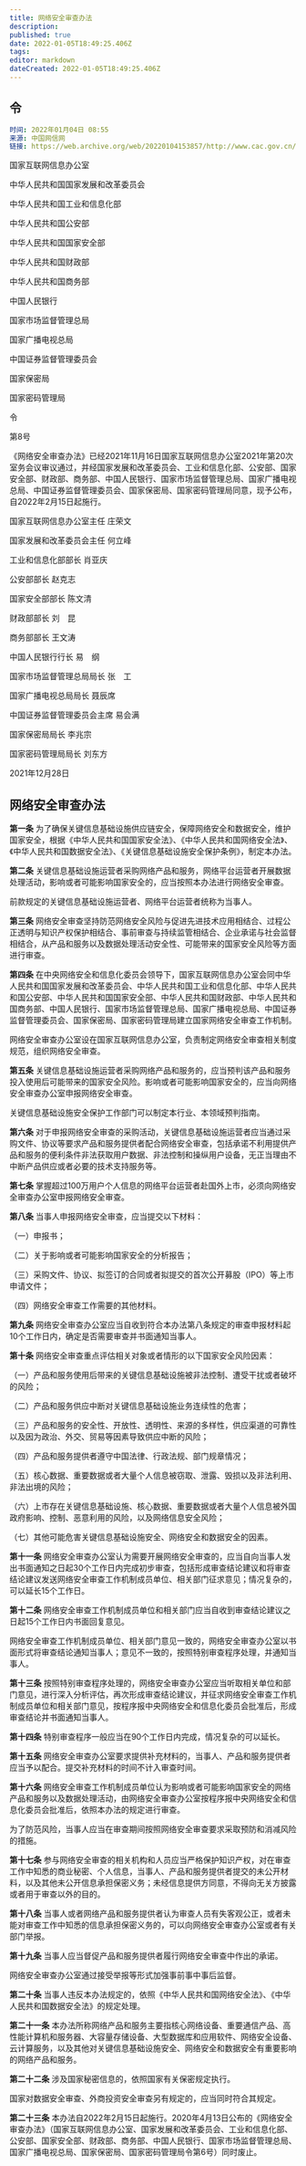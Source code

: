 ```yaml
---
title: 网络安全审查办法
description:
published: true
date: 2022-01-05T18:49:25.406Z
tags:
editor: markdown
dateCreated: 2022-01-05T18:49:25.406Z
---
```


## 令

```YAML
时间: 2022年01月04日 08:55
来源: 中国网信网
链接: https://web.archive.org/web/20220104153857/http://www.cac.gov.cn/2022-01/04/c_1642894602182845.htm
```

国家互联网信息办公室

中华人民共和国国家发展和改革委员会

中华人民共和国工业和信息化部

中华人民共和国公安部

中华人民共和国国家安全部

中华人民共和国财政部

中华人民共和国商务部

中国人民银行

国家市场监督管理总局

国家广播电视总局

中国证券监督管理委员会

国家保密局

国家密码管理局

令

第8号

《网络安全审查办法》已经2021年11月16日国家互联网信息办公室2021年第20次室务会议审议通过，并经国家发展和改革委员会、工业和信息化部、公安部、国家安全部、财政部、商务部、中国人民银行、国家市场监督管理总局、国家广播电视总局、中国证券监督管理委员会、国家保密局、国家密码管理局同意，现予公布，自2022年2月15日起施行。

国家互联网信息办公室主任 庄荣文

国家发展和改革委员会主任 何立峰

工业和信息化部部长 肖亚庆

公安部部长 赵克志

国家安全部部长 陈文清

财政部部长 刘　昆

商务部部长 王文涛

中国人民银行行长 易　纲

国家市场监督管理总局局长 张　工

国家广播电视总局局长 聂辰席

中国证券监督管理委员会主席 易会满

国家保密局局长 李兆宗

国家密码管理局局长 刘东方

2021年12月28日

## 网络安全审查办法

**第一条** 为了确保关键信息基础设施供应链安全，保障网络安全和数据安全，维护国家安全，根据《中华人民共和国国家安全法》、《中华人民共和国网络安全法》、《中华人民共和国数据安全法》、《关键信息基础设施安全保护条例》，制定本办法。

**第二条** 关键信息基础设施运营者采购网络产品和服务，网络平台运营者开展数据处理活动，影响或者可能影响国家安全的，应当按照本办法进行网络安全审查。

前款规定的关键信息基础设施运营者、网络平台运营者统称为当事人。

**第三条** 网络安全审查坚持防范网络安全风险与促进先进技术应用相结合、过程公正透明与知识产权保护相结合、事前审查与持续监管相结合、企业承诺与社会监督相结合，从产品和服务以及数据处理活动安全性、可能带来的国家安全风险等方面进行审查。

**第四条** 在中央网络安全和信息化委员会领导下，国家互联网信息办公室会同中华人民共和国国家发展和改革委员会、中华人民共和国工业和信息化部、中华人民共和国公安部、中华人民共和国国家安全部、中华人民共和国财政部、中华人民共和国商务部、中国人民银行、国家市场监督管理总局、国家广播电视总局、中国证券监督管理委员会、国家保密局、国家密码管理局建立国家网络安全审查工作机制。

网络安全审查办公室设在国家互联网信息办公室，负责制定网络安全审查相关制度规范，组织网络安全审查。

**第五条** 关键信息基础设施运营者采购网络产品和服务的，应当预判该产品和服务投入使用后可能带来的国家安全风险。影响或者可能影响国家安全的，应当向网络安全审查办公室申报网络安全审查。

关键信息基础设施安全保护工作部门可以制定本行业、本领域预判指南。

**第六条** 对于申报网络安全审查的采购活动，关键信息基础设施运营者应当通过采购文件、协议等要求产品和服务提供者配合网络安全审查，包括承诺不利用提供产品和服务的便利条件非法获取用户数据、非法控制和操纵用户设备，无正当理由不中断产品供应或者必要的技术支持服务等。

**第七条** 掌握超过100万用户个人信息的网络平台运营者赴国外上市，必须向网络安全审查办公室申报网络安全审查。

**第八条** 当事人申报网络安全审查，应当提交以下材料：

（一）申报书；

（二）关于影响或者可能影响国家安全的分析报告；

（三）采购文件、协议、拟签订的合同或者拟提交的首次公开募股（IPO）等上市申请文件；

（四）网络安全审查工作需要的其他材料。

**第九条** 网络安全审查办公室应当自收到符合本办法第八条规定的审查申报材料起10个工作日内，确定是否需要审查并书面通知当事人。

**第十条** 网络安全审查重点评估相关对象或者情形的以下国家安全风险因素：

（一）产品和服务使用后带来的关键信息基础设施被非法控制、遭受干扰或者破坏的风险；

（二）产品和服务供应中断对关键信息基础设施业务连续性的危害；

（三）产品和服务的安全性、开放性、透明性、来源的多样性，供应渠道的可靠性以及因为政治、外交、贸易等因素导致供应中断的风险；

（四）产品和服务提供者遵守中国法律、行政法规、部门规章情况；

（五）核心数据、重要数据或者大量个人信息被窃取、泄露、毁损以及非法利用、非法出境的风险；

（六）上市存在关键信息基础设施、核心数据、重要数据或者大量个人信息被外国政府影响、控制、恶意利用的风险，以及网络信息安全风险；

（七）其他可能危害关键信息基础设施安全、网络安全和数据安全的因素。

**第十一条** 网络安全审查办公室认为需要开展网络安全审查的，应当自向当事人发出书面通知之日起30个工作日内完成初步审查，包括形成审查结论建议和将审查结论建议发送网络安全审查工作机制成员单位、相关部门征求意见；情况复杂的，可以延长15个工作日。

**第十二条** 网络安全审查工作机制成员单位和相关部门应当自收到审查结论建议之日起15个工作日内书面回复意见。

网络安全审查工作机制成员单位、相关部门意见一致的，网络安全审查办公室以书面形式将审查结论通知当事人；意见不一致的，按照特别审查程序处理，并通知当事人。

**第十三条** 按照特别审查程序处理的，网络安全审查办公室应当听取相关单位和部门意见，进行深入分析评估，再次形成审查结论建议，并征求网络安全审查工作机制成员单位和相关部门意见，按程序报中央网络安全和信息化委员会批准后，形成审查结论并书面通知当事人。

**第十四条** 特别审查程序一般应当在90个工作日内完成，情况复杂的可以延长。

**第十五条** 网络安全审查办公室要求提供补充材料的，当事人、产品和服务提供者应当予以配合。提交补充材料的时间不计入审查时间。

**第十六条** 网络安全审查工作机制成员单位认为影响或者可能影响国家安全的网络产品和服务以及数据处理活动，由网络安全审查办公室按程序报中央网络安全和信息化委员会批准后，依照本办法的规定进行审查。

为了防范风险，当事人应当在审查期间按照网络安全审查要求采取预防和消减风险的措施。

**第十七条** 参与网络安全审查的相关机构和人员应当严格保护知识产权，对在审查工作中知悉的商业秘密、个人信息，当事人、产品和服务提供者提交的未公开材料，以及其他未公开信息承担保密义务；未经信息提供方同意，不得向无关方披露或者用于审查以外的目的。

**第十八条** 当事人或者网络产品和服务提供者认为审查人员有失客观公正，或者未能对审查工作中知悉的信息承担保密义务的，可以向网络安全审查办公室或者有关部门举报。

**第十九条** 当事人应当督促产品和服务提供者履行网络安全审查中作出的承诺。

网络安全审查办公室通过接受举报等形式加强事前事中事后监督。

**第二十条** 当事人违反本办法规定的，依照《中华人民共和国网络安全法》、《中华人民共和国数据安全法》的规定处理。

**第二十一条** 本办法所称网络产品和服务主要指核心网络设备、重要通信产品、高性能计算机和服务器、大容量存储设备、大型数据库和应用软件、网络安全设备、云计算服务，以及其他对关键信息基础设施安全、网络安全和数据安全有重要影响的网络产品和服务。

**第二十二条** 涉及国家秘密信息的，依照国家有关保密规定执行。

国家对数据安全审查、外商投资安全审查另有规定的，应当同时符合其规定。

**第二十三条** 本办法自2022年2月15日起施行。2020年4月13日公布的《网络安全审查办法》（国家互联网信息办公室、国家发展和改革委员会、工业和信息化部、公安部、国家安全部、财政部、商务部、中国人民银行、国家市场监督管理总局、国家广播电视总局、国家保密局、国家密码管理局令第6号）同时废止。
